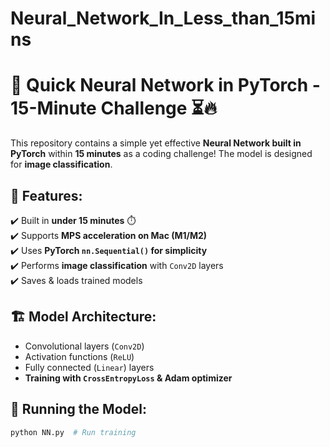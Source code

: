 # Neural_Network_In_Less_than_15mins

# 🧠 Quick Neural Network in PyTorch - 15-Minute Challenge ⏳🔥

This repository contains a simple yet effective **Neural Network built in PyTorch** within **15 minutes** as a coding challenge! The model is designed for **image classification**.

## 📌 Features:
✔️ Built in **under 15 minutes** ⏱️  
✔️ Supports **MPS acceleration on Mac (M1/M2)**  
✔️ Uses **PyTorch `nn.Sequential()` for simplicity**  
✔️ Performs **image classification** with `Conv2D` layers  
✔️ Saves & loads trained models  

## 🏗️ Model Architecture:
- Convolutional layers (`Conv2D`)
- Activation functions (`ReLU`)
- Fully connected (`Linear`) layers
- **Training with `CrossEntropyLoss` & Adam optimizer**

## 🚀 Running the Model:
```python
python NN.py  # Run training
